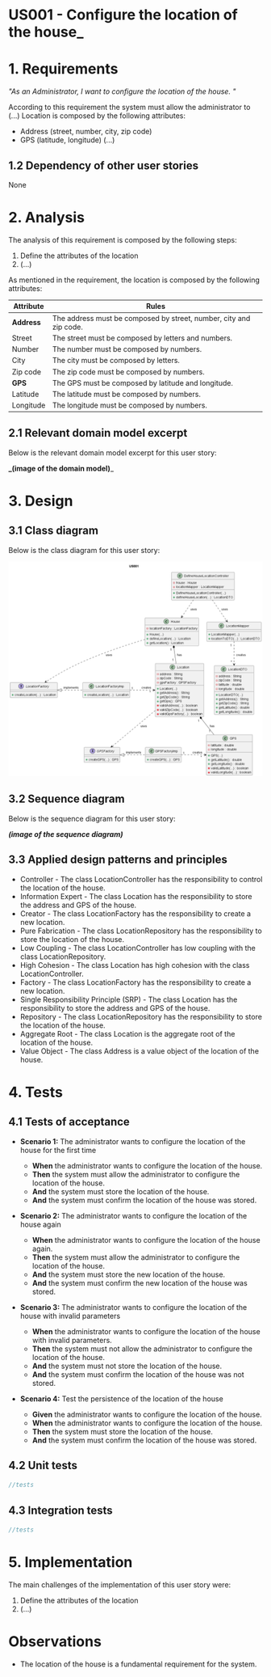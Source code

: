 # US001 - Configure the location of the house_


# 1. Requirements
_"As an Administrator, I want to configure the location of the house. "_

According to this requirement the system must allow the administrator to (...)
Location is composed by the following attributes:
- Address (street, number, city, zip code)
- GPS (latitude, longitude)
(...)

## 1.2 Dependency of other user stories
None

# 2. Analysis

The analysis of this requirement is composed by the following steps:

1. Define the attributes of the location
2. (...)

As mentioned in the requirement, the location is composed by the following attributes:

| Attribute | Rules |
|-----------|-------|
| **Address**   | The address must be composed by street, number, city and zip code. |
| Street    | The street must be composed by letters and numbers. |
| Number    | The number must be composed by numbers. |
| City      | The city must be composed by letters. |
| Zip code  | The zip code must be composed by numbers. |
| **GPS**       | The GPS must be composed by latitude and longitude. |
| Latitude  | The latitude must be composed by numbers. |
| Longitude | The longitude must be composed by numbers. |


## 2.1 Relevant domain model excerpt

Below is the relevant domain model excerpt for this user story:

**_(image of the domain model)**_


# 3. Design

## 3.1 Class diagram

Below is the class diagram for this user story:


![US001-US001.png](..%2Fclass%2Fuserstory%2FUS001%2FUS001-US001.png)


## 3.2 Sequence diagram

Below is the sequence diagram for this user story:

**_(image of the sequence diagram)_**

## 3.3 Applied design patterns and principles

* Controller - The class LocationController has the responsibility to control the location of the house.
* Information Expert - The class Location has the responsibility to store the address and GPS of the house.
* Creator - The class LocationFactory has the responsibility to create a new location.
* Pure Fabrication - The class LocationRepository has the responsibility to store the location of the house.
* Low Coupling - The class LocationController has low coupling with the class LocationRepository.
* High Cohesion - The class Location has high cohesion with the class LocationController.
* Factory - The class LocationFactory has the responsibility to create a new location.
* Single Responsibility Principle (SRP) - The class Location has the responsibility to store the address and GPS of the house.
* Repository - The class LocationRepository has the responsibility to store the location of the house.
* Aggregate Root - The class Location is the aggregate root of the location of the house.
* Value Object - The class Address is a value object of the location of the house.

# 4. Tests

## 4.1 Tests of acceptance

- **Scenario 1:** The administrator wants to configure the location of the house for the first time
  - **When** the administrator wants to configure the location of the house.
  - **Then** the system must allow the administrator to configure the location of the house.
  - **And** the system must store the location of the house.
  - **And** the system must confirm the location of the house was stored.

- **Scenario 2:** The administrator wants to configure the location of the house again
  - **When** the administrator wants to configure the location of the house again.
  - **Then** the system must allow the administrator to configure the location of the house.
  - **And** the system must store the new location of the house.
  - **And** the system must confirm the new location of the house was stored.

- **Scenario 3:** The administrator wants to configure the location of the house with invalid parameters
  - **When** the administrator wants to configure the location of the house with invalid parameters.
  - **Then** the system must not allow the administrator to configure the location of the house.
  - **And** the system must not store the location of the house.
  - **And** the system must confirm the location of the house was not stored.

- **Scenario 4:** Test the persistence of the location of the house
  - **Given** the administrator wants to configure the location of the house.
  - **When** the administrator wants to configure the location of the house.
  - **Then** the system must store the location of the house.
  - **And** the system must confirm the location of the house was stored.



## 4.2 Unit tests

```java
//tests
```

## 4.3 Integration tests

```java
//tests
```

# 5. Implementation

The main challenges of the implementation of this user story were:
1. Define the attributes of the location
2. (...)

# Observations

* The location of the house is a fundamental requirement for the system.